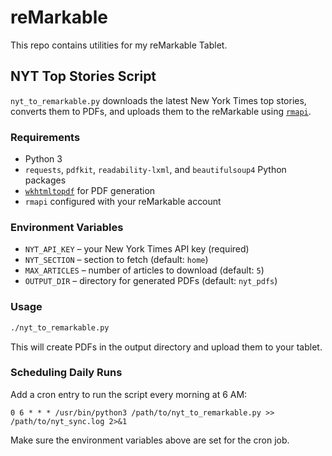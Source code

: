 # reMarkable

This repo contains utilities for my reMarkable Tablet.

## NYT Top Stories Script

`nyt_to_remarkable.py` downloads the latest New York Times top stories, converts them to PDFs, and uploads them to the reMarkable using [`rmapi`](https://github.com/juruen/rmapi).

### Requirements
- Python 3
- `requests`, `pdfkit`, `readability-lxml`, and `beautifulsoup4` Python packages
- [`wkhtmltopdf`](https://wkhtmltopdf.org/) for PDF generation
- `rmapi` configured with your reMarkable account

### Environment Variables
- `NYT_API_KEY` – your New York Times API key (required)
- `NYT_SECTION` – section to fetch (default: `home`)
- `MAX_ARTICLES` – number of articles to download (default: `5`)
- `OUTPUT_DIR` – directory for generated PDFs (default: `nyt_pdfs`)

### Usage
```bash
./nyt_to_remarkable.py
```
This will create PDFs in the output directory and upload them to your tablet.

### Scheduling Daily Runs
Add a cron entry to run the script every morning at 6 AM:
```cron
0 6 * * * /usr/bin/python3 /path/to/nyt_to_remarkable.py >> /path/to/nyt_sync.log 2>&1
```
Make sure the environment variables above are set for the cron job.
